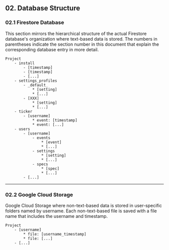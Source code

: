 
## 02. Database Structure


### 02.1 Firestore Database
This section mirrors the hierarchical structure of the actual Firestore database's organization where text-based data is stored. The numbers in parentheses indicate the section number in this document that explain the corresponding database entry in more detail.

```
Project
    - install
        - [timestamp]
        - [timestamp]
        - [...]
    - settings_profiles
        - _default_
            * [setting]
            * [...]
        - [XXX]
            * [setting]
            * [...]
    - ticker
        - [username]
            * event: [timestamp]
            * event: [...]
    - users
        - [username]
            - events
                * [event]
                * [...]
            - settings
                * [setting]
                * [...]
            - specs
                * [spec]
                * [...]
        - [...]
```
---

### 02.2 Google Cloud Storage
Google Cloud Storage where non-text-based data is stored in user-specific folders named by username. Each non-text-based file is saved with a file name that includes the username and timestamp.

```
Project
    - [username]
        * file: [username_timestamp]
        * file: [...]
    - [...]
```





